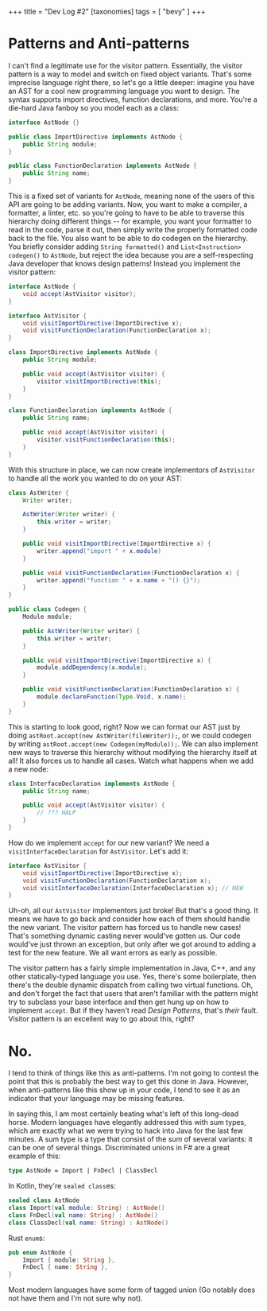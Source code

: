 +++
title = "Dev Log #2"
[taxonomies]
tags = [ "bevy" ]
+++

# Patterns and Anti-patterns

I can't find a legitimate use for the visitor pattern. Essentially, the visitor pattern is a way to model and switch on fixed object variants. That's some imprecise language right there, so let's go a little deeper: imagine you have an AST for a cool new programming language you want to design. The syntax supports import directives, function declarations, and more. You're a die-hard Java fanboy so you model each as a class:

```java
interface AstNode {}

public class ImportDirective implements AstNode {
    public String module;
}

public class FunctionDeclaration implements AstNode {
    public String name;
}
```

This is a fixed set of variants for `AstNode`, meaning none of the users of this API are going to be adding variants. Now, you want to make a compiler, a formatter, a linter, etc. so you're going to have to be able to traverse this hierarchy doing different things -- for example, you want your formatter to read in the code, parse it out, then simply write the properly formatted code back to the file. You also want to be able to do codegen on the hierarchy. You briefly consider adding `String formatted()` and `List<Instruction> codegen()` to `AstNode`, but reject the idea because you are a self-respecting Java developer that knows design patterns! Instead you implement the visitor pattern:

```java
interface AstNode {
    void accept(AstVisitor visitor);
}

interface AstVisitor {
    void visitImportDirective(ImportDirective x);
    void visitFunctionDeclaration(FunctionDeclaration x);
}

class ImportDirective implements AstNode {
    public String module;

    public void accept(AstVisitor visitor) {
        visitor.visitImportDirective(this);
    }
}

class FunctionDeclaration implements AstNode {
    public String name;

    public void accept(AstVisitor visitor) {
        visitor.visitFunctionDeclaration(this);
    }
}
```

With this structure in place, we can now create implementors of `AstVisitor` to handle all the work you wanted to do on your AST:

```java
class AstWriter {
    Writer writer;

    AstWriter(Writer writer) {
        this.writer = writer;
    }

    public void visitImportDirective(ImportDirective x) {
        writer.append("import " + x.module)
    }

    public void visitFunctionDeclaration(FunctionDeclaration x) {
        writer.append("function " + x.name + "() {}");
    }
}

public class Codegen {
    Module module;

    public AstWriter(Writer writer) {
        this.writer = writer;
    }

    public void visitImportDirective(ImportDirective x) {
        module.addDependency(x.module);
    }

    public void visitFunctionDeclaration(FunctionDeclaration x) {
        module.declareFunction(Type.Void, x.name);
    }
}
```

This is starting to look good, right? Now we can format our AST just by doing `astRoot.accept(new AstWriter(fileWriter));`, or we could codegen by writing `astRoot.accept(new Codegen(myModule));`. We can also implement new ways to traverse this hierarchy without modifying the hierarchy itself at all! It also forces us to handle all cases. Watch what happens when we add a new node:

```java
class InterfaceDeclaration implements AstNode {
    public String name;

    public void accept(AstVisitor visitor) {
        // ??? HALP
    }
}
```

How do we implement `accept` for our new variant? We need a `visitInterfaceDeclaration` for `AstVisitor`. Let's add it:

```java
interface AstVisitor {
    void visitImportDirective(ImportDirective x);
    void visitFunctionDeclaration(FunctionDeclaration x);
    void visitInterfaceDeclaration(InterfaceDeclaration x); // NEW
}
```

Uh-oh, all our `AstVisitor` implementors just broke! But that's a good thing. It means we have to go back and consider how each of them should handle the new variant. The visitor pattern has forced us to handle new cases! That's something dynamic casting never would've gotten us. Our code would've just thrown an exception, but only after we got around to adding a test for the new feature. We all want errors as early as possible.

The visitor pattern has a fairly simple implementation in Java, C++, and any other statically-typed language you use. Yes, there's some boilerplate, then there's the double dynamic dispatch from calling two virtual functions. Oh, and don't forget the fact that users that aren't familiar with the pattern might try to subclass your base interface and then get hung up on how to implement `accept`. But if they haven't read *Design Patterns*, that's *their* fault. Visitor pattern is an excellent way to go about this, right?

# No.

I tend to think of things like this as anti-patterns. I'm not going to contest the point that this is probably the best way to get this done in Java. However, when anti-patterns like this show up in your code, I tend to see it as an indicator that your language may be missing features.

In saying this, I am most certainly beating what's left of this long-dead horse. Modern languages have elegantly addressed this with sum types, which are exactly what we were trying to hack into Java for the last few minutes. A sum type is a type that consist of the *sum* of several variants: it can be one of several things. Discriminated unions in F# are a great example of this:

```fsharp
type AstNode = Import | FnDecl | ClassDecl
```

In Kotlin, they're `sealed class`es:

```kt
sealed class AstNode
class Import(val module: String) : AstNode()
class FnDecl(val name: String) : AstNode()
class ClassDecl(val name: String) : AstNode()
```

Rust `enum`s:

```rs
pub enum AstNode {
    Import { module: String },
    FnDecl { name: String },
}
```

Most modern languages have some form of tagged union (Go notably does not have them and I'm not sure why not). 
